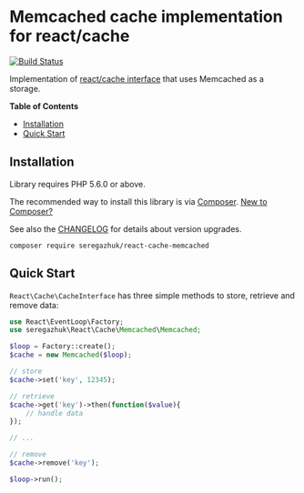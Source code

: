 # Memcached cache implementation for react/cache

[![Build Status](https://travis-ci.org/seregazhuk/php-react-cache-memcached.svg?branch=master)](https://travis-ci.org/seregazhuk/php-react-cache-memcached)

Implementation of [react/cache interface](https://github.com/reactphp/cache) that uses Memcached as a storage.

**Table of Contents**
- [Installation](#installation)
- [Quick Start](#quick-start)

## Installation

Library requires PHP 5.6.0 or above.

The recommended way to install this library is via [Composer](https://getcomposer.org). 
[New to Composer?](https://getcomposer.org/doc/00-intro.md)

See also the [CHANGELOG](CHANGELOG.md) for details about version upgrades.

```
composer require seregazhuk/react-cache-memcached
```

## Quick Start

`React\Cache\CacheInterface` has three simple methods to store, retrieve and remove data: 

```php
use React\EventLoop\Factory;
use seregazhuk\React\Cache\Memcached\Memcached;

$loop = Factory::create();
$cache = new Memcached($loop);

// store
$cache->set('key', 12345);

// retrieve
$cache->get('key')->then(function($value){
    // handle data
});

// ...

// remove
$cache->remove('key');

$loop->run();
```
